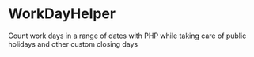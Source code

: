 # WorkDayHelper
Count work days in a range of dates with PHP while taking care of public holidays and other custom closing days
